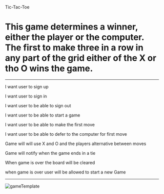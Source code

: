Tic-Tac-Toe
# This game determines a winner, either the player or the computer. The first to make three in a row in any part of the grid either  of the X or tho O wins the game.
___

I want user to sign up

I want user to sign in

I want user to be able to sign out

I want user to be able to start a game

I want user to be able to make the first move

I want user to be able to defer to the computer for first move

Game will will use X and O and the players alternative between moves

Game will notify when the game ends in a tie

When game is over the board will be cleared

when game is over user will be allowed to start a new Game

___


![gameTemplate](https://imgur.com/LrCHgL5)
